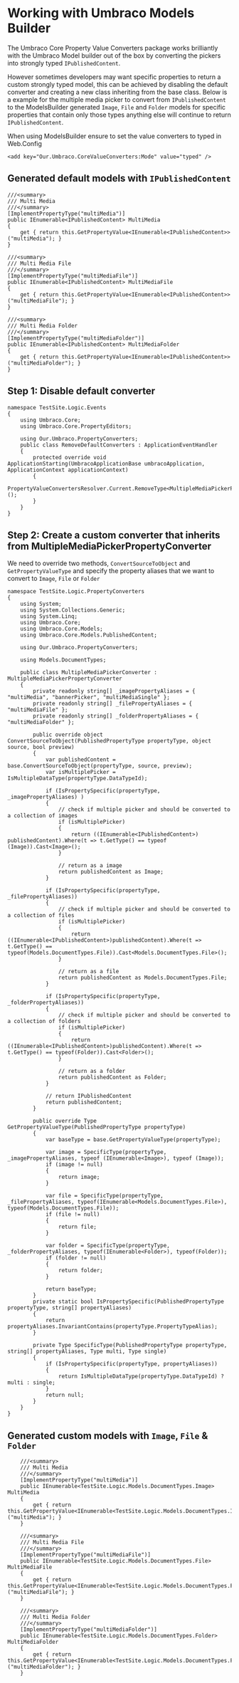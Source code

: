 # Working with Umbraco Models Builder #

The Umbraco Core Property Value Converters package works brilliantly with the Umbraco Model builder out of the box by converting the pickers into strongly typed `IPublishedContent`. 

However sometimes developers may want specific properties to return a custom strongly typed model, this can be achieved by disabling the default converter and creating a new class inheriting from the base class. Below is a example for the multiple media picker to convert from `IPublishedContent` to the ModelsBuilder generated `Image`, `File` and `Folder` models for specific properties that contain only those types anything else will continue to return `IPublishedContent`.

When using ModelsBuilder ensure to set the value converters to typed in Web.Config

    <add key="Our.Umbraco.CoreValueConverters:Mode" value="typed" />

## Generated default models with `IPublishedContent` ##

	///<summary>
	/// Multi Media
	///</summary>
	[ImplementPropertyType("multiMedia")]
	public IEnumerable<IPublishedContent> MultiMedia
	{
		get { return this.GetPropertyValue<IEnumerable<IPublishedContent>>("multiMedia"); }
	}

	///<summary>
	/// Multi Media File
	///</summary>
	[ImplementPropertyType("multiMediaFile")]
	public IEnumerable<IPublishedContent> MultiMediaFile
	{
		get { return this.GetPropertyValue<IEnumerable<IPublishedContent>>("multiMediaFile"); }
	}

	///<summary>
	/// Multi Media Folder
	///</summary>
	[ImplementPropertyType("multiMediaFolder")]
	public IEnumerable<IPublishedContent> MultiMediaFolder
	{
		get { return this.GetPropertyValue<IEnumerable<IPublishedContent>>("multiMediaFolder"); }
	}

## Step 1: Disable default converter ##

    namespace TestSite.Logic.Events
    {
    	using Umbraco.Core;
    	using Umbraco.Core.PropertyEditors;
    
    	using Our.Umbraco.PropertyConverters;
    	public class RemoveDefaultConverters : ApplicationEventHandler
    	{
    		protected override void ApplicationStarting(UmbracoApplicationBase umbracoApplication, ApplicationContext applicationContext)
    		{
    			PropertyValueConvertersResolver.Current.RemoveType<MultipleMediaPickerPropertyConverter>();
    		}
    	}
    }
    
## Step 2: Create a custom converter that inherits from MultipleMediaPickerPropertyConverter ##

We need to override two methods, `ConvertSourceToObject` and `GetPropertyValueType` and specify the property aliases that we want to convert to `Image`, `File` or `Folder`
    
    namespace TestSite.Logic.PropertyConverters
    {
    	using System;
    	using System.Collections.Generic;
    	using System.Linq;
    	using Umbraco.Core;
    	using Umbraco.Core.Models;
    	using Umbraco.Core.Models.PublishedContent;
    
    	using Our.Umbraco.PropertyConverters;
    
    	using Models.DocumentTypes;
    
    	public class MultipleMediaPickerConverter : MultipleMediaPickerPropertyConverter
    	{
    		private readonly string[] _imagePropertyAliases = { "multiMedia", "bannerPicker", "multiMediaSingle" };
    		private readonly string[] _filePropertyAliases = { "multiMediaFile" };
    		private readonly string[] _folderPropertyAliases = { "multiMediaFolder" };
    
    		public override object ConvertSourceToObject(PublishedPropertyType propertyType, object source, bool preview)
    		{
    			var publishedContent = base.ConvertSourceToObject(propertyType, source, preview);
    			var isMultiplePicker = IsMultipleDataType(propertyType.DataTypeId);
    
    			if (IsPropertySpecific(propertyType, _imagePropertyAliases) )
    			{
    				// check if multiple picker and should be converted to a collection of images
    				if (isMultiplePicker)
    				{
    					return ((IEnumerable<IPublishedContent>) publishedContent).Where(t => t.GetType() == typeof (Image)).Cast<Image>();
    				}
    
    				// return as a image
    				return publishedContent as Image;
    			}
    
    			if (IsPropertySpecific(propertyType, _filePropertyAliases))
    			{
    				// check if multiple picker and should be converted to a collection of files
    				if (isMultiplePicker)
    				{
    					return ((IEnumerable<IPublishedContent>)publishedContent).Where(t => t.GetType() == typeof(Models.DocumentTypes.File)).Cast<Models.DocumentTypes.File>();
    				}
    
    				// return as a file
    				return publishedContent as Models.DocumentTypes.File;
    			}
    
    			if (IsPropertySpecific(propertyType, _folderPropertyAliases))
    			{
    				// check if multiple picker and should be converted to a collection of folders
    				if (isMultiplePicker)
    				{
    					return ((IEnumerable<IPublishedContent>)publishedContent).Where(t => t.GetType() == typeof(Folder)).Cast<Folder>();
    				}
    
    				// return as a folder
    				return publishedContent as Folder;
    			}
    
    			// return IPublishedContent
    			return publishedContent;
    		}
    
    		public override Type GetPropertyValueType(PublishedPropertyType propertyType)
    		{
    			var baseType = base.GetPropertyValueType(propertyType);
    
    			var image = SpecificType(propertyType, _imagePropertyAliases, typeof (IEnumerable<Image>), typeof (Image));
    			if (image != null)
    			{
    				return image;
    			}
    
    			var file = SpecificType(propertyType, _filePropertyAliases, typeof(IEnumerable<Models.DocumentTypes.File>), typeof(Models.DocumentTypes.File));
    			if (file != null)
    			{
    				return file;
    			}
    
    			var folder = SpecificType(propertyType, _folderPropertyAliases, typeof(IEnumerable<Folder>), typeof(Folder));
    			if (folder != null)
    			{
    				return folder;
    			}
    
    			return baseType;
    		}
    		private static bool IsPropertySpecific(PublishedPropertyType propertyType, string[] propertyAliases)
    		{
    			return propertyAliases.InvariantContains(propertyType.PropertyTypeAlias);
    		}
    
    		private Type SpecificType(PublishedPropertyType propertyType, string[] propertyAliases, Type multi, Type single)
    		{
    			if (IsPropertySpecific(propertyType, propertyAliases))
    			{
    				return IsMultipleDataType(propertyType.DataTypeId) ? multi : single;
    			}
    			return null;
    		}
    	}
    }

## Generated custom models with `Image`, `File` & `Folder` ##

		///<summary>
		/// Multi Media
		///</summary>
		[ImplementPropertyType("multiMedia")]
		public IEnumerable<TestSite.Logic.Models.DocumentTypes.Image> MultiMedia
		{
			get { return this.GetPropertyValue<IEnumerable<TestSite.Logic.Models.DocumentTypes.Image>>("multiMedia"); }
		}

		///<summary>
		/// Multi Media File
		///</summary>
		[ImplementPropertyType("multiMediaFile")]
		public IEnumerable<TestSite.Logic.Models.DocumentTypes.File> MultiMediaFile
		{
			get { return this.GetPropertyValue<IEnumerable<TestSite.Logic.Models.DocumentTypes.File>>("multiMediaFile"); }
		}

		///<summary>
		/// Multi Media Folder
		///</summary>
		[ImplementPropertyType("multiMediaFolder")]
		public IEnumerable<TestSite.Logic.Models.DocumentTypes.Folder> MultiMediaFolder
		{
			get { return this.GetPropertyValue<IEnumerable<TestSite.Logic.Models.DocumentTypes.Folder>>("multiMediaFolder"); }
		}